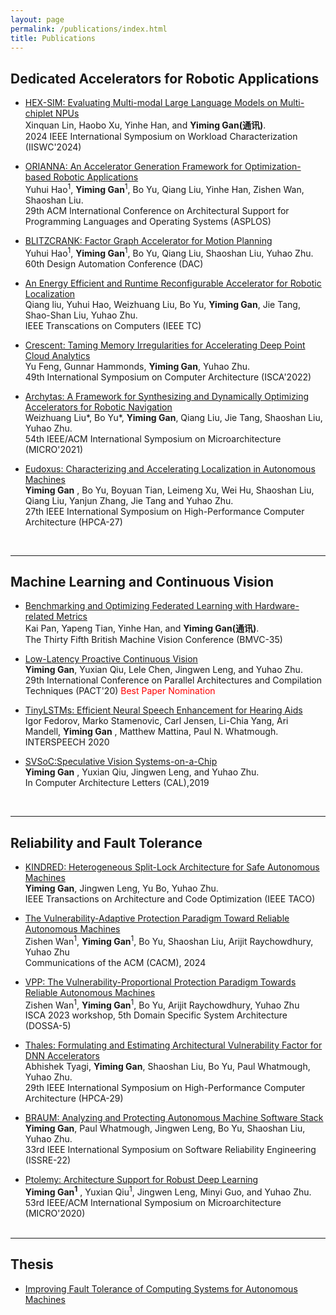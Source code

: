 ```yaml
---
layout: page
permalink: /publications/index.html
title: Publications
---
```



## Dedicated Accelerators for Robotic Applications

- [HEX-SIM: Evaluating Multi-modal Large Language Models on Multi-chiplet NPUs]()<br>Xinquan Lin, Haobo Xu, Yinhe Han, and **Yiming Gan(通讯)**. <br>2024 IEEE International Symposium on Workload Characterization (IISWC'2024)<br>

- [ORIANNA: An Accelerator Generation Framework for Optimization-based Robotic Applications]()<br>Yuhui Hao<sup>1</sup>, **Yiming Gan**<sup>1</sup>, Bo Yu, Qiang Liu, Yinhe Han, Zishen Wan, Shaoshan Liu.<br>29th ACM International Conference on Architectural Support for Programming Languages and Operating Systems (ASPLOS) <br>

- [BLITZCRANK: Factor Graph Accelerator for Motion Planning](https://gyiming.github.io/file/ISSRE-22-camera-ready.pdf)<br>Yuhui Hao<sup>1</sup>, **Yiming Gan**<sup>1</sup>, Bo Yu, Qiang Liu, Shaoshan Liu, Yuhao Zhu.<br>60th Design Automation Conference (DAC)<br>

- [An Energy Efficient and Runtime Reconfigurable Accelerator for Robotic Localization]()<br>Qiang liu, Yuhui Hao, Weizhuang Liu, Bo Yu, **Yiming Gan**, Jie Tang, Shao-Shan Liu, Yuhao Zhu.<br>IEEE Transcations on Computers (IEEE TC)<br>

- [Crescent: Taming Memory Irregularities for Accelerating Deep Point Cloud Analytics]()<br>Yu Feng, Gunnar Hammonds, **Yiming Gan**, Yuhao Zhu. <br> 49th International Symposium on Computer Architecture (ISCA'2022)<br>

- [Archytas: A Framework for Synthesizing and Dynamically Optimizing Accelerators for Robotic Navigation]()<br>Weizhuang Liu*, Bo Yu*, **Yiming Gan**, Qiang Liu, Jie Tang, Shaoshan Liu, Yuhao Zhu. <br> 54th IEEE/ACM International Symposium on Microarchitecture (MICRO'2021)<br>

- [Eudoxus: Characterizing and Accelerating Localization in Autonomous Machines](https://gyiming.github.io/file/hpca2021.pdf)<br>**Yiming Gan** , Bo Yu, Boyuan Tian, Leimeng Xu, Wei Hu, Shaoshan Liu, Qiang Liu, Yanjun Zhang, Jie Tang and Yuhao Zhu.<br>27th IEEE International Symposium on High-Performance Computer Architecture (HPCA-27)<br>

  <br>

---

## Machine Learning and Continuous Vision

- [Benchmarking and Optimizing Federated Learning with Hardware-related Metrics]()<br>Kai Pan, Yapeng Tian, Yinhe Han, and **Yiming Gan(通讯)**. <br>The Thirty Fifth British Machine Vision Conference (BMVC-35)<br>

- [Low-Latency Proactive Continuous Vision](https://gyiming.github.io/file/PACT2020.pdf)<br>**Yiming Gan**, Yuxian Qiu, Lele Chen, Jingwen Leng, and Yuhao Zhu.<br>29th International Conference on Parallel Architectures and Compilation Techniques (PACT'20)<font color='red'> Best Paper Nomination </font><br> 

- [TinyLSTMs: Efficient Neural Speech Enhancement for Hearing Aids]()<br>Igor Fedorov, Marko Stamenovic, Carl Jensen, Li-Chia Yang, Ari Mandell, **Yiming Gan** , Matthew Mattina, Paul N. Whatmough.<br>INTERSPEECH 2020

- [SVSoC:Speculative Vision Systems-on-a-Chip]()<br>**Yiming Gan** , Yuxian Qiu, Jingwen Leng, and Yuhao Zhu.<br>In Computer Architecture Letters (CAL),2019<br>

  <br>

---

## Reliability and Fault Tolerance

- [KINDRED: Heterogeneous Split-Lock Architecture for Safe Autonomous Machines]()<br>**Yiming Gan**, Jingwen Leng, Yu Bo, Yuhao Zhu.<br>IEEE Transactions on Architecture and Code Optimization (IEEE TACO) <br>

- [The Vulnerability-Adaptive Protection Paradigm Toward Reliable Autonomous Machines]()<br>Zishen Wan<sup>1</sup>, **Yiming Gan**<sup>1</sup>, Bo Yu, Shaoshan Liu, Arijit Raychowdhury, Yuhao Zhu<br>Communications of the ACM (CACM), 2024<br>

- [VPP: The Vulnerability-Proportional Protection Paradigm Towards Reliable Autonomous Machines]()<br>Zishen Wan<sup>1</sup>, **Yiming Gan**<sup>1</sup>,  Bo Yu, Arijit Raychowdhury, Yuhao Zhu<br> ISCA 2023 workshop, 5th Domain Specific System Architecture (DOSSA-5)<br>

- [Thales: Formulating and Estimating Architectural Vulnerability Factor for DNN Accelerators](https://gyiming.github.io/file/ISSRE-22-camera-ready.pdf)<br>Abhishek Tyagi, **Yiming Gan**, Shaoshan Liu, Bo Yu, Paul Whatmough, Yuhao Zhu.<br>29th IEEE International Symposium on High-Performance Computer Architecture (HPCA-29)<br>

- [BRAUM: Analyzing and Protecting Autonomous Machine Software Stack](https://gyiming.github.io/file/ISSRE-22-camera-ready.pdf)<br>**Yiming Gan**, Paul Whatmough, Jingwen Leng, Bo Yu, Shaoshan Liu, Yuhao Zhu.<br>33rd IEEE International Symposium on Software Reliability Engineering (ISSRE-22)<br>

- [Ptolemy: Architecture Support for Robust Deep Learning](https://gyiming.github.io/file/MICRO2020.pdf)<br>**Yiming Gan<sup>1</sup>** , Yuxian Qiu<sup>1</sup>, Jingwen Leng, Minyi Guo, and Yuhao Zhu.<br>53rd IEEE/ACM International Symposium on Microarchitecture (MICRO'2020)<br> 
  <br>

---

## Thesis

- [Improving Fault Tolerance of Computing Systems for Autonomous Machines](https://horizon-lab.org/pubs/GanDissertation2023.pdf)

  <br>
